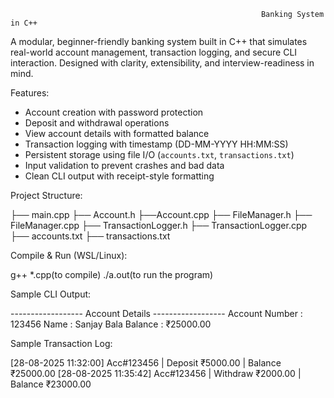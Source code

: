                                                             Banking System in C++

A modular, beginner-friendly banking system built in C++ that simulates real-world account management, transaction logging, and 
secure CLI interaction. Designed with clarity, extensibility, and interview-readiness in mind.

 Features:

-  Account creation with password protection
-  Deposit and withdrawal operations
-  View account details with formatted balance
-  Transaction logging with timestamp (DD-MM-YYYY HH:MM:SS)
-  Persistent storage using file I/O (`accounts.txt`, `transactions.txt`)
-  Input validation to prevent crashes and bad data
-  Clean CLI output with receipt-style formatting

Project Structure: 
 
├── main.cpp 
├── Account.h 
├──Account.cpp
├── FileManager.h
├── FileManager.cpp
├── TransactionLogger.h 
├── TransactionLogger.cpp 
├── accounts.txt 
├── transactions.txt

Compile & Run (WSL/Linux):

 g++ *.cpp(to compile)
 ./a.out(to run the program)

Sample CLI Output:

------------------ Account Details ------------------
Account Number : 123456
Name           : Sanjay Bala
Balance        : ₹25000.00


Sample Transaction Log:

[28-08-2025 11:32:00] Acc#123456 | Deposit ₹5000.00 | Balance ₹25000.00
[28-08-2025 11:35:42] Acc#123456 | Withdraw ₹2000.00 | Balance ₹23000.00



